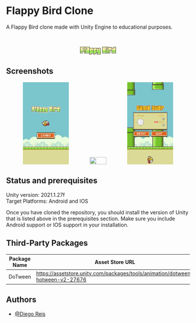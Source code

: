 
# Flappy Bird Clone
A Flappy Bird clone made with Unity Engine to educational purposes.

<br>
<p align="center"> 
    <img src="./res/logo.png" width="20%" height="20%">
</p>


## Screenshots

<p align="center"> 
    <img src="./res/ss1.jpg" width="25%" height="25%">
    <img src="./res/demo.gif" width="30%" height="30%">
    <img src="./res/ss2.jpg" width="25%" height="25%">
</p>


## Status and prerequisites
Unity version: 2021.1.27f
<br>Target Platforms: Android and IOS

Once you have cloned the repository, you should install the version of Unity that is listed above in the prerequisites section.
Make sure you include Android support or IOS support in your installation.

## Third-Party Packages
| Package Name          | Asset Store URL                                                            |
| --------------------- | -------------------------------------------------------------------------- |
| DoTween               | <https://assetstore.unity.com/packages/tools/animation/dotween-hotween-v2-27676> |


## Authors

- [@Diego Reis](https://www.github.com/diegolrs)


